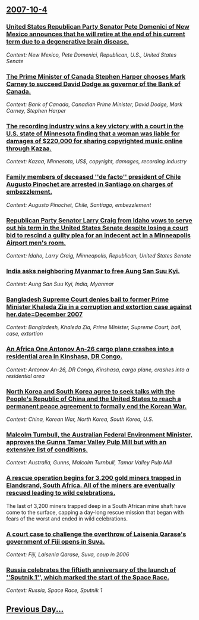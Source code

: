## [2007-10-4](/news/2007/10/4/index.md)

### [ United States Republican Party Senator Pete Domenici of New Mexico announces that he will retire at the end of his current term due to a degenerative brain disease. ](/news/2007/10/4/united-states-republican-party-senator-pete-domenici-of-new-mexico-announces-that-he-will-retire-at-the-end-of-his-current-term-due-to-a-de.md)
_Context: New Mexico, Pete Domenici, Republican, U.S., United States Senate_

### [ The Prime Minister of Canada Stephen Harper chooses Mark Carney to succeed David Dodge as governor of the Bank of Canada. ](/news/2007/10/4/the-prime-minister-of-canada-stephen-harper-chooses-mark-carney-to-succeed-david-dodge-as-governor-of-the-bank-of-canada.md)
_Context: Bank of Canada, Canadian Prime Minister, David Dodge, Mark Carney, Stephen Harper_

### [ The recording industry wins a key victory with a court in the U.S. state of Minnesota finding that a woman was liable for damages of $220,000 for sharing copyrighted music online through Kazaa. ](/news/2007/10/4/the-recording-industry-wins-a-key-victory-with-a-court-in-the-u-s-state-of-minnesota-finding-that-a-woman-was-liable-for-damages-of-220-0.md)
_Context: Kazaa, Minnesota, US$, copyright, damages, recording industry_

### [ Family members of deceased ''de facto'' president of Chile Augusto Pinochet are arrested in Santiago on charges of embezzlement. ](/news/2007/10/4/family-members-of-deceased-de-facto-president-of-chile-augusto-pinochet-are-arrested-in-santiago-on-charges-of-embezzlement.md)
_Context: Augusto Pinochet, Chile, Santiago, embezzlement_

### [ Republican Party Senator Larry Craig from Idaho vows to serve out his term in the United States Senate despite losing a court bid to rescind a guilty plea for an indecent act in a Minneapolis Airport men's room. ](/news/2007/10/4/republican-party-senator-larry-craig-from-idaho-vows-to-serve-out-his-term-in-the-united-states-senate-despite-losing-a-court-bid-to-rescin.md)
_Context: Idaho, Larry Craig, Minneapolis, Republican, United States Senate_

### [ India asks neighboring Myanmar to free Aung San Suu Kyi. ](/news/2007/10/4/india-asks-neighboring-myanmar-to-free-aung-san-suu-kyi.md)
_Context: Aung San Suu Kyi, India, Myanmar_

### [ Bangladesh Supreme Court denies bail to former Prime Minister Khaleda Zia in a corruption and extortion case against her.date=December 2007 ](/news/2007/10/4/bangladesh-supreme-court-denies-bail-to-former-prime-minister-khaleda-zia-in-a-corruption-and-extortion-case-against-her-date-december-2007.md)
_Context: Bangladesh, Khaleda Zia, Prime Minister, Supreme Court, bail, case, extortion_

### [ An Africa One Antonov An-26 cargo plane crashes into a residential area in Kinshasa, DR Congo. ](/news/2007/10/4/an-africa-one-antonov-an-26-cargo-plane-crashes-into-a-residential-area-in-kinshasa-dr-congo.md)
_Context: Antonov An-26, DR Congo, Kinshasa, cargo plane, crashes into a residential area_

### [ North Korea and South Korea agree to seek talks with the People's Republic of China and the United States to reach a permanent peace agreement to formally end the Korean War. ](/news/2007/10/4/north-korea-and-south-korea-agree-to-seek-talks-with-the-people-s-republic-of-china-and-the-united-states-to-reach-a-permanent-peace-agreem.md)
_Context: China, Korean War, North Korea, South Korea, U.S._

### [ Malcolm Turnbull, the Australian Federal Environment Minister, approves the Gunns Tamar Valley Pulp Mill but with an extensive list of conditions. ](/news/2007/10/4/malcolm-turnbull-the-australian-federal-environment-minister-approves-the-gunns-tamar-valley-pulp-mill-but-with-an-extensive-list-of-cond.md)
_Context: Australia, Gunns, Malcolm Turnbull, Tamar Valley Pulp Mill_

### [ A rescue operation begins for 3,200 gold miners trapped in Elandsrand, South Africa. All of the miners are eventually rescued leading to wild celebrations. ](/news/2007/10/4/a-rescue-operation-begins-for-3-200-gold-miners-trapped-in-elandsrand-south-africa-all-of-the-miners-are-eventually-rescued-leading-to-wi.md)
The last of 3,200 miners trapped deep in a South African mine shaft have come to the surface, capping a day-long rescue mission that began with fears of the worst and ended in wild celebrations.

### [ A court case to challenge the overthrow of Laisenia Qarase's government of Fiji opens in Suva. ](/news/2007/10/4/a-court-case-to-challenge-the-overthrow-of-laisenia-qarase-s-government-of-fiji-opens-in-suva.md)
_Context: Fiji, Laisenia Qarase, Suva, coup in 2006_

### [ Russia celebrates the fiftieth anniversary of the launch of ''Sputnik 1'', which marked the start of the Space Race. ](/news/2007/10/4/russia-celebrates-the-fiftieth-anniversary-of-the-launch-of-sputnik-1-which-marked-the-start-of-the-space-race.md)
_Context: Russia, Space Race, Sputnik 1_

## [Previous Day...](/news/2007/10/3/index.md)

